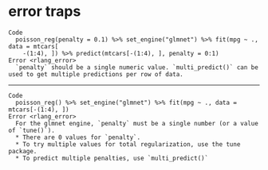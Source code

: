 # error traps

    Code
      poisson_reg(penalty = 0.1) %>% set_engine("glmnet") %>% fit(mpg ~ ., data = mtcars[
        -(1:4), ]) %>% predict(mtcars[-(1:4), ], penalty = 0:1)
    Error <rlang_error>
      `penalty` should be a single numeric value. `multi_predict()` can be used to get multiple predictions per row of data.

---

    Code
      poisson_reg() %>% set_engine("glmnet") %>% fit(mpg ~ ., data = mtcars[-(1:4), ])
    Error <rlang_error>
      For the glmnet engine, `penalty` must be a single number (or a value of `tune()`).
      * There are 0 values for `penalty`.
      * To try multiple values for total regularization, use the tune package.
      * To predict multiple penalties, use `multi_predict()`

